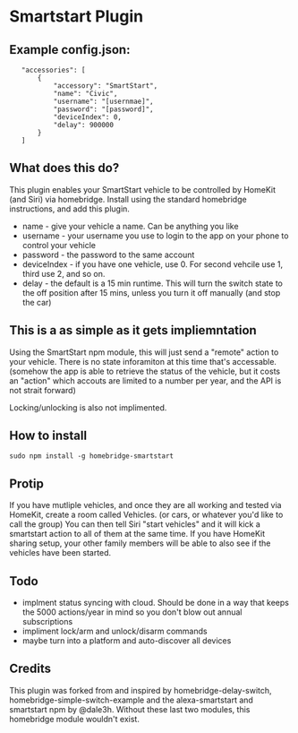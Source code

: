 
# Smartstart Plugin

## Example config.json:

 ```
    "accessories": [
        {
            "accessory": "SmartStart",
            "name": "Civic",
            "username": "[usernmae]",
            "password": "[password]",
            "deviceIndex": 0,
            "delay": 900000
        }
    ]

```

## What does this do?

This plugin enables your SmartStart vehicle to be controlled by HomeKit (and Siri) via homebridge.  Install using the standard homebridge instructions, and add this plugin.

* name - give your vehicle a name.  Can be anything you like
* username - your username you use to login to the app on your phone to control your vehicle
* password - the password to the same account
* deviceIndex - if you have one vehicle, use 0. For second vehcile use 1, third use 2, and so on.
* delay - the default is a 15 min runtime.  This will turn the switch state to the off position after 15 mins, unless you turn it off manually (and stop the car)

## This is a as simple as it gets impliemntation

Using the SmartStart npm module, this will just send a "remote" action to your vehicle.  There is no state inforamiton at this time that's accessable.  (somehow the app is able to retrieve the status of the vehicle, but it costs an "action" which accouts are limited to a number per year, and the API is not strait forward)

Locking/unlocking is also not implimented.

## How to install

 ```sudo npm install -g homebridge-smartstart```

## Protip
If you have mutliple vehicles, and once they are all working and tested via HomeKit, create a room called Vehicles.  (or cars, or whatever you'd like to call the group)  You can then tell Siri "start vehicles" and it will kick a smartstart action to all of them at the same time.  If you have HomeKit sharing setup, your other family members will be able to also see if the vehicles have been started.
 
## Todo
* implment status syncing with cloud.  Should be done in a way that keeps the 5000 actions/year in mind so you don't blow out annual subscriptions
* impliment lock/arm and unlock/disarm commands
* maybe turn into a platform and auto-discover all devices

## Credits
This plugin was forked from and inspired by homebridge-delay-switch, homebridge-simple-switch-example and the alexa-smartstart and smartstart npm by @dale3h.  Without these last two modules, this homebridge module wouldn't exist.
